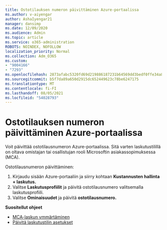 ```yaml
---
title: Ostotilauksen numeron päivittäminen Azure-portaalissa
ms.author: v-aiyengar
author: AshaIyengar21
manager: dansimp
ms.date: 12/09/2020
ms.audience: Admin
ms.topic: article
ms.service: o365-administration
ROBOTS: NOINDEX, NOFOLLOW
localization_priority: Normal
ms.collection: Adm_O365
ms.custom:
- "9004166"
- "7293"
ms.openlocfilehash: 2873afabc5320fd69d219886187231b64569dd3bedf0ffe34a8ed2485456f966
ms.sourcegitcommit: b5f7da89a650d2915dc652449623c78be6247175
ms.translationtype: MT
ms.contentlocale: fi-FI
ms.lasthandoff: 08/05/2021
ms.locfileid: "54028793"
---
```

# <a name="how-to-update-an-purchase-order-number-in-azure-portal"></a>Ostotilauksen numeron päivittäminen Azure-portaalissa

Voit päivittää ostotilausnumeron Azure-portaalissa. Sitä varten laskutustilillä on oltava omistajan tai osallistujan rooli Microsoftin asiakassopimuksessa (MCA). 

Ostotilausnumeron päivittäminen:
1. Kirjaudu sisään Azure-portaaliin ja siirry kohtaan **Kustannusten hallinta + laskutus.**
1. Valitse **Laskutusprofiilit** ja päivitä ostotilausnumero valitsemalla laskutusprofiili.
1. Valitse **Ominaisuudet** ja päivitä **ostotilausnumero.** 

**Suositellut ohjeet**

- [MCA-laskun ymmärtäminen](https://docs.microsoft.com/azure/cost-management-billing/understand/mca-understand-your-invoice)
- [Päivitä laskutustilin asetukset](https://docs.microsoft.com/microsoft-store/update-microsoft-store-for-business-account-settings)  
